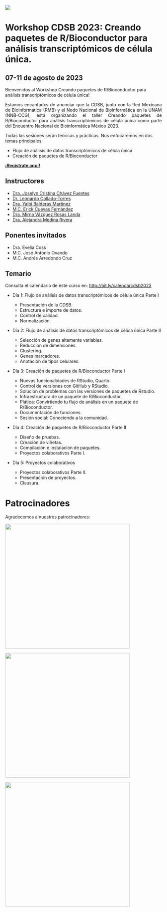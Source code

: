 ![](img/logo.png)

# Workshop CDSB 2023: Creando paquetes de R/Bioconductor para análisis transcriptómicos de célula única.

## 07-11 de agosto de 2023

Bienvenidos al Workshop Creando paquetes de R/Bioconductor para análisis transcriptómicos de célula única! 

<p align="justify">
Estamos encantadxs de anunciar que la CDSB, junto con la Red Mexicana de Bioinformática (RMB) y el Nodo Nacional de Bioinformática en la UNAM (NNB-CCG), está organizando el taller Creando paquetes de R/Bioconductor para análisis transcriptómicos de célula única como parte del Encuentro Nacional de Bioinformática México 2023.

Todas las sesiones serán teóricas y prácticas. Nos enfocaremos en dos temas principales: 
</p>

- Flujo de análisis de datos transcriptómicos de célula única 
- Creación de paquetes de R/Bioconductor

[**¡Registrate aquí!**](https://www.nnb.unam.mx/EBM2023/registro/)


## Instructores


- [Dra. Joselyn Cristina Chávez Fuentes](https://comunidadbioinfo.github.io/es/authors/josschavezf/)
- [Dr. Leonardo Collado-Torres](https://comunidadbioinfo.github.io/authors/lcollado/)
- [Dra. Yalbi Balderas Martínez](https://comunidadbioinfo.github.io/es/authors/yalbibalderas/)
- [M.C. Erick Cuevas Fernández](https://comunidadbioinfo.github.io/es/authors/erickcufe/)
- [Dra. Mirna Vázquez Rosas Landa](https://comunidadbioinfo.github.io/es/authors/mirnavrl/)
- [Dra. Alejandra Medina Rivera](https://comunidadbioinfo.github.io/es/authors/amedina/)


## Ponentes invitados

- Dra. Evelia Coss
- M.C. José Antonio Ovando
- M.C. Andrés Arredondo Cruz


## Temario 

Consulta el calendario de este curso en: <http://bit.ly/calendarcdsb2023>


- Día 1: Flujo de análisis de datos transcriptómicos de célula única Parte I
    - Presentación de la CDSB.
    - Estructura e importe de datos.
    - Control de calidad.
    - Normalización.
    
- Día 2: Flujo de análisis de datos transcriptómicos de célula única Parte II
    - Selección de genes altamente variables.
    - Reducción de dimensiones.
    - Clustering.
    - Genes marcadores.
    - Anotación de tipos celulares.

- Día 3: Creación de paquetes de R/Bioconductor Parte I
    - Nuevas funcionalidades de RStudio, Quarto.
    - Control de versiones con GitHub y RStudio.
    - Solución de problemas con las versiones de paquetes de Rstudio.
    - Infraestructura de un paquete de R/Bioconductor.
    - Plática: Convirtiendo tu flujo de análisis en un paquete de R/Bioconductor.
    - Documentación de funciones.
    - Sesión social: Conociendo a la comunidad.

- Día 4: Creación de paquetes de R/Bioconductor Parte II
    - Diseño de pruebas.
    - Creación de viñetas.
    - Compilación e instalación de paquetes.
    - Proyectos colaborativos Parte I.

- Día 5: Proyectos colaborativos
    - Proyectos colaborativos Parte II.
    - Presentación de proyectos.
    - Clausura.


# Patrocinadores

Agradecemos a nuestros patrocinadores:

<a href="https://www.redmexicanadebioinformatica.org/"><img src="http://www.nnb.unam.mx/TIB2020/wp-content/uploads/sites/2/2020/03/RMB_Logo-horizontal.png" width="400px" align="center"/></a>

<a href="(https://www.nnb.unam.mx/"><img src="https://www.nnb.unam.mx/wp-content/uploads/2021/04/logo-principal.png" width="400px" align="center"/></a>

<a href="(https://bioconductor.org/"><img src="https://bioconductor.org/images/logo_bioconductor.gif" width="400px" align="center"/></a>

